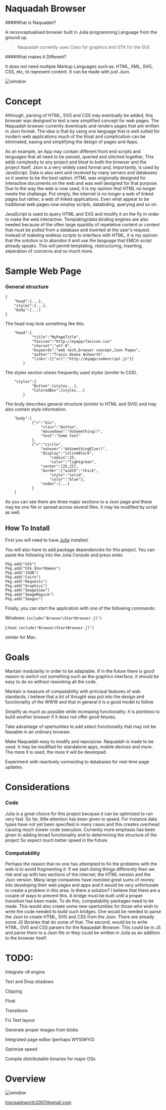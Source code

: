 # Naquadah Browser 

####What is Naquadah?

A reconceptualised browser built in Julia programming Language from the ground up. 

>Naquadah currently uses Cairo for graphics and GTK for the GUI.

####What makes it Different?

It does not need multiple Markup Languages such as: HTML, XML, SVG, CSS, etc, to represent content. It can be made with just Json.

![window](doc/figures/Browser-2.png)
# Concept
Although, parsing of HTML, SVG and CSS may eventually be added, this browser was designed to test a new simplified concept for web pages. The Naquadah browser currently downloads and renders pages that are written in Json format. The idea is that by using one language that is well suited for modern web applications much of the bloat and complication can be eliminated, easing and simplifying the design of pages and Apps.

As an example, an App may contain different front end scripts and languages that all need to be parsed, queried and stitched together, This adds complexity to any project and bloat to both the browser and the project itself. Json is a very widely used format and, importantly, is used by JavaScript. Data is also sent and recieved by many servers and databases so it seems to be the best option. HTML was origionally designed for interactive documents on the web and was well designed for that purpose. Due to the way the web is now used, it is my opinion that HTML no longer meets the challange. Put simply, the internet is no longer a web of linked pages but rather, a web of linked applications. Even what appear to be traditional web pages now employ scripts, databiding, querying and so on.

JavaScript is used to query HTML and SVG and modify it on the fly in order to make the web interactive. Templating/data binding engines are also needed because of the often large quantity of repetetive content or content that must be pulled from a database and inserted at the user's request. Instead of makeing endless scripts to interface with HTML, it is my opinion that the solution is to abandon it and use the language that EMCA script already speaks. This will permit templating, restructuring, inserting, seperation of concerns and so much more.

# Sample Web Page

### General structure
```
{
	"head":{...},
	"styles":{...},
	"body":[...]
}	
```

The head may look something like this.
```
	"head":{
			"title":"MyPageTitle",
			"favicon":"http://myapp/favicon.ico"
		   	"charset":"utf-8",
		   	"keywords":"web tech,browser concept,Json Pages",
		   	"author":"Travis Deane Ashworth",
		  	"links":[{"url":"http://myapp/somescript.js"}]
		}
```

The styles section stores frequently used styles (similer to CSS).
```
	"styles":{
			"Button":{styles...},
			"ColoredBox":{styles...}
		}
```

The body describes general structure (similer to HTML and SVG) and may also contain style information.
```
	"body":[
			{">":"div", 
				"class":"Button", 
				"mousedown":"doSomething()",
				"text":"Some text"
			},
			{">":"circle",
				"onhover":"doSomethingElse()",
				"display":"inlineBlock", 
    				"radius":25,		
    				"color":"lightgreen",
				"center":[25,25],
				"border":{"width":"thick", 
					"style":"solid", 
					"color":"blue"},
				"nodes":[...]
			}
	]
```
As you can see there are three major sections to a Json page and these may be one file or spread across several files. It may be modified by script as well.

## How To Install 
First you will need to have  [Julia](http://julialang.org/downloads/) installed.

You will also have to add package dependancies for this project. You can paste the following into the Julia Console and press enter.
```
Pkg.add("Gtk")
Pkg.add("Gtk.ShortNames")
Pkg.add("JSON")
Pkg.add("Cairo")
Pkg.add("Requests")
Pkg.add("Graphics")
Pkg.add("ImageView")
Pkg.add("ImageMagick")
Pkg.add("Images")
```

Finally, you can start the application with one of the following commands:

Windows: ```include("Browser\StartBrowser.jl")```

Linux:   ```include("Browser/StartBrowser.jl")```

similar for Mac.

# Goals
Mantain modularity in order to be adaptable. If in the future there is good reason to switch out something such as the graphics interface, it should be easy to do so without reworking all the code.

Mantain a measure of compatability with principal features of web standards. I believe that a lot of thought was put into the design and functionality of the WWW and that in general it is a good model to follow

Simplify as much as possible while increasing functionality. It is pointless to build another browser if it does not offer good fetures.

Take advantage of opertunities to add select functionality that may not be feasable in an ordinary browser.

Make Naquadah easy to modify and repurpose. Naquadah is made to be used. It may be modified for standalone apps, mobile devices and more. The more it is used, the more it will be developed.

Experiment with reactively connecting to databases for real-time page updates.


# Considerations
### Code
Julia is a great choice for this project because it can be optimized to run very fast. So far, little attention has been given to speed. For instance data types have not yet been specified in many cases and this creates overhead causing much slower code execution. Currently more emphasis has been given to adding broad functionality and to determining the structure of the project So expect much better speed in the future.

### Compatability
Perhaps the reason that no one has attempted to fix the problems with the web is to avoid fragmenting it. If we start doing things differently then we risk end up with two sections of the internet; the HTML version and the Json version. Many large companies have invested great sums of money into developing their web pages and apps and it would be very unfortunate to create a problem in this area. 
Is there a solution? I believe that there are a couple of ways to prevent this. A bridge must be built until a proper transition has been made. To do this, compatability packages need to be made. This would also create some new opertunities for those who wish to write the code needed to build such bridges.
One would be needed to parse the Json to create HTML, SVG and CSS from the Json. There are already some JS libraries that do some of that.
The second, would be to write HTML, SVG and CSS parsers for the Naquadah Browser. This could be in JS and parse them to a Json file or they could be written in Julia as an addition to the browser itself.

# TODO:
Integrate v8 engine

Text and Drop shadows

Clipping

Float

Transitions

Fix Text layout

Generate proper images from blobs

Integrated page editor (perhaps WYSIWYG)

Optimize speed

Compile distributable binaries for major OSs

# Overview

![window](doc/figures/MindMup.png)

travisashworth2007@gmail.com

